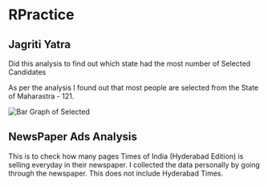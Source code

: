 # RPractice

## Jagriti Yatra

Did this analysis to find out which state had the most number of Selected Candidates

As per the analysis I found out that most people are selected from the State of Maharastra - 121.

![Bar Graph of Selected](https://github.com/rahulw/RPractice/blob/master/Jagriti%20Yatra/plot.png)

## NewsPaper Ads Analysis

This is to check how many pages Times of India (Hyderabad Edition) is selling everyday in their newspaper. 
I collected the data personally by going through the newspaper. This does not include Hyderabad Times.